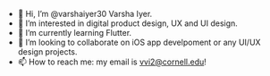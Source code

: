 - 👋 Hi, I’m @varshaiyer30 Varsha Iyer.
- 👀 I’m interested in digital product design, UX and UI design.
- 🌱 I’m currently learning Flutter.
- 💞️ I’m looking to collaborate on iOS app develpoment or any UI/UX design projects.
- 📫 How to reach me:
my email is vvi2@cornell.edu!

<!---
varshaiyer30/varshaiyer30 is a ✨ special ✨ repository because its `README.md` (this file) appears on your GitHub profile.
You can click the Preview link to take a look at your changes.
--->
